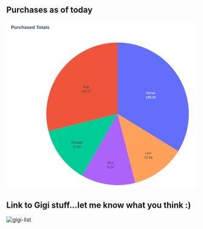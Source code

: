 ## Purchases as of today

![pie-chart](assets/images/purchases.png)

## Link to Gigi stuff...let me know what you think :)
![gigi-list](https://www.amazon.com/hz/wishlist/ls/3GK3IRIXKIWZF/ref=nav_wishlist_lists_1)
